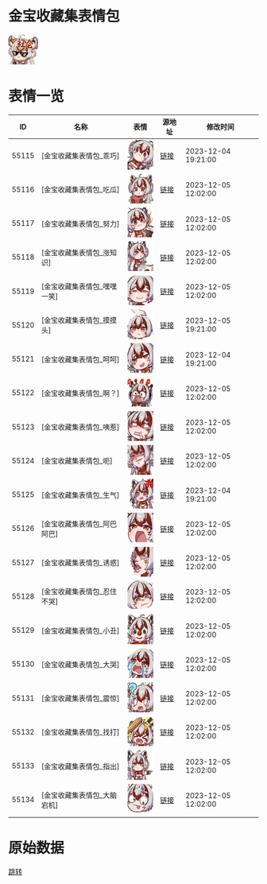 # 金宝收藏集表情包

<img src="./cover.png" height="60" alt="cover" />

# 表情一览

|ID|名称|表情|源地址|修改时间|
|----|----|----|----|----|
|55115|[金宝收藏集表情包_乖巧]|<img src="./pic/055115_%5B金宝收藏集表情包_乖巧%5D.png" height="60" alt="乖巧"/>|[链接](https://i0.hdslb.com/bfs/garb/28e1d5cb4cba0ba5f1c9b61d08bfdeb94f9f85a4.png)|2023-12-04 19:21:00|
|55116|[金宝收藏集表情包_吃瓜]|<img src="./pic/055116_%5B金宝收藏集表情包_吃瓜%5D.png" height="60" alt="吃瓜"/>|[链接](https://i0.hdslb.com/bfs/garb/532c9568c43683e68ad8d0802c1b184770cdacf4.png)|2023-12-05 12:02:00|
|55117|[金宝收藏集表情包_努力]|<img src="./pic/055117_%5B金宝收藏集表情包_努力%5D.png" height="60" alt="努力"/>|[链接](https://i0.hdslb.com/bfs/garb/128689443c64087cc77b9b7a1edc02cc759872e6.png)|2023-12-05 12:02:00|
|55118|[金宝收藏集表情包_涨知识]|<img src="./pic/055118_%5B金宝收藏集表情包_涨知识%5D.png" height="60" alt="涨知识"/>|[链接](https://i0.hdslb.com/bfs/garb/4a052b50763155ab5600c1e31519b39deb7e9565.png)|2023-12-05 12:02:00|
|55119|[金宝收藏集表情包_嘿嘿一笑]|<img src="./pic/055119_%5B金宝收藏集表情包_嘿嘿一笑%5D.png" height="60" alt="嘿嘿一笑"/>|[链接](https://i0.hdslb.com/bfs/garb/734c0ed3e3f4dca279b7fc57db077f9eeed67069.png)|2023-12-05 12:02:00|
|55120|[金宝收藏集表情包_摸摸头]|<img src="./pic/055120_%5B金宝收藏集表情包_摸摸头%5D.png" height="60" alt="摸摸头"/>|[链接](https://i0.hdslb.com/bfs/garb/f4b4bbcd2bd5f64fe6b70e211a7debee04226b4d.png)|2023-12-05 19:21:00|
|55121|[金宝收藏集表情包_呵呵]|<img src="./pic/055121_%5B金宝收藏集表情包_呵呵%5D.png" height="60" alt="呵呵"/>|[链接](https://i0.hdslb.com/bfs/garb/da0043e925a73c045e7258b900a3075c332db880.png)|2023-12-04 19:21:00|
|55122|[金宝收藏集表情包_啊？]|<img src="./pic/055122_%5B金宝收藏集表情包_啊？%5D.png" height="60" alt="啊？"/>|[链接](https://i0.hdslb.com/bfs/garb/0172bcfd84499be71b34e5e35a07c88d958ff79c.png)|2023-12-05 12:02:00|
|55123|[金宝收藏集表情包_咦惹]|<img src="./pic/055123_%5B金宝收藏集表情包_咦惹%5D.png" height="60" alt="咦惹"/>|[链接](https://i0.hdslb.com/bfs/garb/6355b8edbed1d6006697468b719aed67d3da7513.png)|2023-12-05 12:02:00|
|55124|[金宝收藏集表情包_呃]|<img src="./pic/055124_%5B金宝收藏集表情包_呃%5D.png" height="60" alt="呃"/>|[链接](https://i0.hdslb.com/bfs/garb/eb3abc8f440e4fec437da72f0cadf1b5a1f10464.png)|2023-12-05 12:02:00|
|55125|[金宝收藏集表情包_生气]|<img src="./pic/055125_%5B金宝收藏集表情包_生气%5D.png" height="60" alt="生气"/>|[链接](https://i0.hdslb.com/bfs/garb/fd89ff6f347ef98c7f61578e1f9d94ddac0da54b.png)|2023-12-04 19:21:00|
|55126|[金宝收藏集表情包_阿巴阿巴]|<img src="./pic/055126_%5B金宝收藏集表情包_阿巴阿巴%5D.png" height="60" alt="阿巴阿巴"/>|[链接](https://i0.hdslb.com/bfs/garb/cd2ddfcf5ef40efd507d2188cd12dc9f13247d76.png)|2023-12-05 12:02:00|
|55127|[金宝收藏集表情包_诱惑]|<img src="./pic/055127_%5B金宝收藏集表情包_诱惑%5D.png" height="60" alt="诱惑"/>|[链接](https://i0.hdslb.com/bfs/garb/2c8bf6663e5e43b9925eb3af2d88ba41e9094fdc.png)|2023-12-05 12:02:00|
|55128|[金宝收藏集表情包_忍住不哭]|<img src="./pic/055128_%5B金宝收藏集表情包_忍住不哭%5D.png" height="60" alt="忍住不哭"/>|[链接](https://i0.hdslb.com/bfs/garb/dbc8f673789131afcb0f4a7f345e18d540fbc72e.png)|2023-12-05 12:02:00|
|55129|[金宝收藏集表情包_小丑]|<img src="./pic/055129_%5B金宝收藏集表情包_小丑%5D.png" height="60" alt="小丑"/>|[链接](https://i0.hdslb.com/bfs/garb/a0784c53e67681702da55ed2b6c476488934ef06.png)|2023-12-05 12:02:00|
|55130|[金宝收藏集表情包_大哭]|<img src="./pic/055130_%5B金宝收藏集表情包_大哭%5D.png" height="60" alt="大哭"/>|[链接](https://i0.hdslb.com/bfs/garb/a4a792ef1ae500d0d88762b84a8e8a9f223438f8.png)|2023-12-05 12:02:00|
|55131|[金宝收藏集表情包_震惊]|<img src="./pic/055131_%5B金宝收藏集表情包_震惊%5D.png" height="60" alt="震惊"/>|[链接](https://i0.hdslb.com/bfs/garb/4abb7549cbd2b17aa22ead453c90a6eb6e79110f.png)|2023-12-05 12:02:00|
|55132|[金宝收藏集表情包_找打]|<img src="./pic/055132_%5B金宝收藏集表情包_找打%5D.png" height="60" alt="找打"/>|[链接](https://i0.hdslb.com/bfs/garb/f5deae0c21b6668c48fb649e9f7dcb5472cc6e00.png)|2023-12-05 12:02:00|
|55133|[金宝收藏集表情包_指出]|<img src="./pic/055133_%5B金宝收藏集表情包_指出%5D.png" height="60" alt="指出"/>|[链接](https://i0.hdslb.com/bfs/garb/a3eeacffc6638e26a2f84dfffe6e3df36c447955.png)|2023-12-05 12:02:00|
|55134|[金宝收藏集表情包_大脑宕机]|<img src="./pic/055134_%5B金宝收藏集表情包_大脑宕机%5D.png" height="60" alt="大脑宕机"/>|[链接](https://i0.hdslb.com/bfs/garb/b30e3f37f88721b3ba136dc85c5b737e8516317e.png)|2023-12-05 12:02:00|

# 原始数据

[跳转](./raw.json)

